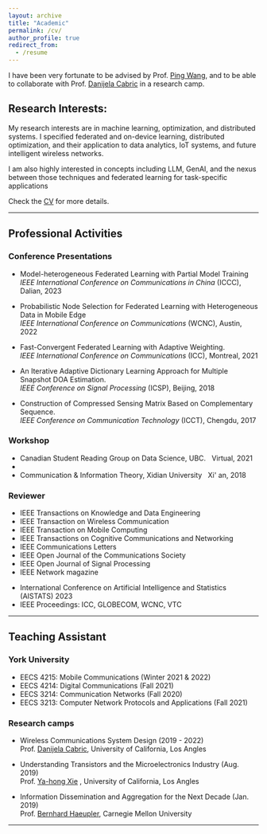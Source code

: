 ```yaml
---
layout: archive
title: "Academic"
permalink: /cv/
author_profile: true
redirect_from:
  - /resume
---
```


<!-- ## **Research Interests:** -->

I have been very fortunate to be advised by Prof. [Ping Wang](https://scholar.google.com/citations?user=3sIHxrcAAAAJ&hl=en), and to be able to collaborate with Prof. [Danijela Cabric](https://cores.ee.ucla.edu/people/danijela-cabric/) in a research camp. 

## **Research Interests:**
My research interests are in machine learning, optimization, and distributed systems. I specified federated and on-device learning, distributed optimization, and their application to data analytics, IoT systems, and future intelligent wireless networks. 

I am also highly interested in concepts including LLM, GenAI, and the nexus between those techniques and federated learning for task-specific applications

<!-- I am highly interested in a wide range of research topics related to federated learning, including _data heterogeneity, quantization, personalization, incentive design, and byzantine resilience_, some of which have been explored during my Ph.D. study, and I am eager to learn more on those topics.<br />-->

<!--(_If you have any question regarding my research, or would like to collaborate on a relevant topic of interest and learn together, feel free to drop an email._ <br /> ) -->
Check the [CV](../files/CV_HongdaWu.pdf) for more details.

----


## **Professional Activities**
### Conference Presentations
- Model-heterogeneous Federated Learning with Partial Model Training  <br/>
_IEEE International Conference on Communications in China_ (ICCC), Dalian, 2023

- Probabilistic Node Selection for Federated Learning with Heterogeneous Data in Mobile Edge <br/>
_IEEE International Conference on Communications_ (WCNC),
Austin, 2022

- Fast-Convergent Federated Learning with Adaptive Weighting. <br/>_IEEE International Conference on Communications_ (ICC),
Montreal, 2021

- An Iterative Adaptive Dictionary Learning Approach for Multiple Snapshot DOA Estimation. <br/>_IEEE Conference on Signal Processing_ (ICSP), Beijing, 2018

- Construction of Compressed Sensing Matrix Based on Complementary Sequence. <br/>_IEEE Conference on Communication Technology_ (ICCT), Chengdu, 2017


### Workshop

- Canadian Student Reading Group on Data Science, UBC.  &nbsp; Virtual, 2021
- 
- Communication & Information Theory, Xidian University  &nbsp; Xi' an, 2018



### Reviewer  
- IEEE Transactions on Knowledge and Data Engineering
- IEEE Transaction on Wireless Communication
- IEEE Transaction on Mobile Computing 
- IEEE Transactions on Cognitive Communications and Networking 
- IEEE Communications Letters
- IEEE Open Journal of the Communications Society
- IEEE Open Journal of Signal Processing
- IEEE Network magazine
* International Conference on Artificial Intelligence and Statistics (AISTATS) 2023
* IEEE Proceedings: ICC, GLOBECOM, WCNC, VTC

-----

## **Teaching Assistant**
### York University

- EECS 4215: Mobile Communications (Winter 2021 & 2022)
- EECS 4214: Digital Communications (Fall 2021)
- EECS 3214: Communication Networks (Fall 2020)
- EECS 3213: Computer Network Protocols and Applications (Fall 2021)

### Research camps
- Wireless Communications System Design (2019 - 2022) <br/>
  Prof. [Danijela Cabric]((https://cores.ee.ucla.edu/people/danijela-cabric/)), University of California, Los Angles 

- Understanding Transistors and the Microelectronics Industry (Aug. 2019) <br/>
  Prof. [Ya-hong Xie](http://www.seas.ucla.edu/smrl/members.html) , University of California, Los Angles 

- Information Dissemination and Aggregation for the Next Decade (Jan. 2019) <br/>
  Prof. [Bernhard Haeupler](http://www.cs.cmu.edu/~haeupler/),  Carnegie Mellon University  

----


